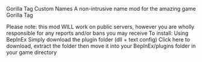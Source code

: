 Gorilla Tag Custom Names
A non-intrusive name mod for the amazing game Gorilla Tag

Please note: this mod WILL work on public servers, however you are wholly responsible for any reports and/or bans you may receive
To install:
Using BepInEx
Simply download the plugin folder (dll + text config) Click here to download, extract the folder then move it into your BepInEx/plugins folder in your game directory
